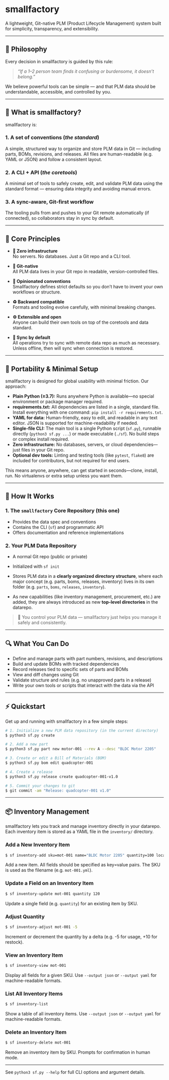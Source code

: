 # smallfactory

A lightweight, Git-native PLM (Product Lifecycle Management) system built for simplicity, transparency, and extensibility.

---

## 🧠 Philosophy

Every decision in smallfactory is guided by this rule:

> _“If a 1–2 person team finds it confusing or burdensome, it doesn’t belong.”_

We believe powerful tools can be simple — and that PLM data should be understandable, accessible, and controlled by you.

---

## 📐 What is smallfactory?

smallfactory is:

### 1. A set of conventions (*the standard*)
A simple, structured way to organize and store PLM data in Git — including parts, BOMs, revisions, and releases. All files are human-readable (e.g. YAML or JSON) and follow a consistent layout.

### 2. A CLI + API (*the coretools*)
A minimal set of tools to safely create, edit, and validate PLM data using the standard format — ensuring data integrity and avoiding manual errors.

### 3. A sync-aware, Git-first workflow
The tooling pulls from and pushes to your Git remote automatically (if connected), so collaborators stay in sync by default.

---

## 🔑 Core Principles

- **🧰 Zero infrastructure**  
  No servers. No databases. Just a Git repo and a CLI tool.

- **🌱 Git-native**  
  All PLM data lives in your Git repo in readable, version-controlled files.

- **🧭 Opinionated conventions**  
  Smallfactory defines strict defaults so you don’t have to invent your own workflows or structure.

- **♻️ Backward compatible**  
  Formats and tooling evolve carefully, with minimal breaking changes.

- **⚙️ Extensible and open**  
  Anyone can build their own tools on top of the coretools and data standard.

- **🔄 Sync by default**  
  All operations try to sync with remote data repo as much as necessary. Unless offline, then will sync when connection is restored.

---

## 🚀 Portability & Minimal Setup

smallfactory is designed for global usability with minimal friction. Our approach:

- **Plain Python (≥3.7):** Runs anywhere Python is available—no special environment or package manager required.
- **requirements.txt:** All dependencies are listed in a single, standard file. Install everything with one command: `pip install -r requirements.txt`.
- **YAML for data:** Human-friendly, easy to edit, and readable in any text editor. JSON is supported for machine-readability if needed.
- **Single-file CLI:** The main tool is a single Python script (`sf.py`), runnable directly (`python3 sf.py ...`) or made executable (`./sf`). No build steps or complex install required.
- **Zero infrastructure:** No databases, servers, or cloud dependencies—just files in your Git repo.
- **Optional dev tools:** Linting and testing tools (like `pytest`, `flake8`) are included for contributors, but not required for end users.

This means anyone, anywhere, can get started in seconds—clone, install, run. No virtualenvs or extra setup unless you want them.

---

## 🧱 How It Works

### 1. The `smallfactory` Core Repository (this one)
- Provides the data spec and conventions
- Contains the CLI (`sf`) and programmatic API
- Offers documentation and reference implementations

### 2. Your PLM Data Repository
- A normal Git repo (public or private)
- Initialized with `sf init`
- Stores PLM data in a **clearly organized directory structure**, where each major concept (e.g. parts, boms, releases, inventory) lives in its own folder (e.g. `parts`, `boms`, `releases`, `inventory`).

- As new capabilities (like inventory management, procurement, etc.) are added, they are always introduced as new **top-level directories** in the datarepo.

> 📌 You control your PLM data — smallfactory just helps you manage it safely and consistently.

---

## 🔍 What You Can Do

- Define and manage parts with part numbers, revisions, and descriptions
- Build and update BOMs with tracked dependencies
- Record releases tied to specific sets of parts and BOMs
- View and diff changes using Git
- Validate structure and rules (e.g. no unapproved parts in a release)
- Write your own tools or scripts that interact with the data via the API

---

## ⚡ Quickstart

Get up and running with smallfactory in a few simple steps:

```sh
# 1. Initialize a new PLM data repository (in the current directory)
$ python3 sf.py create

# 2. Add a new part
$ python3 sf.py part new motor-001 --rev A --desc "BLDC Motor 2205"

# 3. Create or edit a Bill of Materials (BOM)
$ python3 sf.py bom edit quadcopter-001

# 4. Create a release
$ python3 sf.py release create quadcopter-001-v1.0

# 5. Commit your changes to git
$ git commit -am "Release: quadcopter-001 v1.0"
```

---

## 📦 Inventory Management

smallfactory lets you track and manage inventory directly in your datarepo. Each inventory item is stored as a YAML file in the `inventory/` directory.

### Add a New Inventory Item

```sh
$ sf inventory-add sku=mot-001 name="BLDC Motor 2205" quantity=100 location="bin A1"
```
Add a new item. All fields should be specified as key=value pairs. The SKU is used as the filename (e.g. `mot-001.yml`).

### Update a Field on an Inventory Item

```sh
$ sf inventory-update mot-001 quantity 120
```
Update a single field (e.g. `quantity`) for an existing item by SKU.

### Adjust Quantity

```sh
$ sf inventory-adjust mot-001 -5
```
Increment or decrement the quantity by a delta (e.g. -5 for usage, +10 for restock).

### View an Inventory Item

```sh
$ sf inventory-view mot-001
```
Display all fields for a given SKU. Use `--output json` or `--output yaml` for machine-readable formats.

### List All Inventory Items

```sh
$ sf inventory-list
```
Show a table of all inventory items. Use `--output json` or `--output yaml` for machine-readable formats.

### Delete an Inventory Item

```sh
$ sf inventory-delete mot-001
```
Remove an inventory item by SKU. Prompts for confirmation in human mode.

---

See `python3 sf.py --help` for full CLI options and argument details.